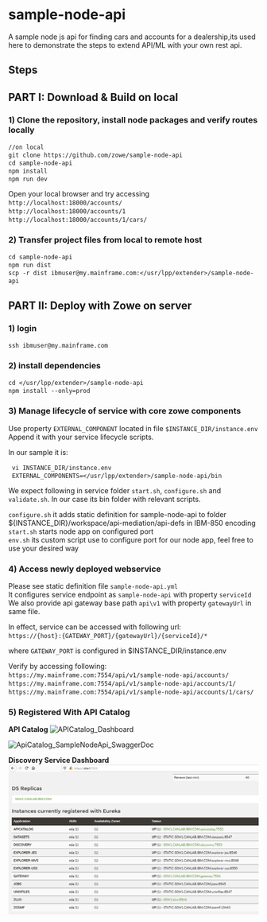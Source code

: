 # sample-node-api  
A sample node js api for finding cars and accounts for a dealership,its used here to demonstrate the steps to extend API/ML with your own rest api.     

## Steps
  
## PART I: Download & Build on local

### 1) Clone the repository, install node packages  and verify routes locally

``` 
//on local
git clone https://github.com/zowe/sample-node-api
cd sample-node-api
npm install
npm run dev
```

Open your local browser and try accessing     
`http://localhost:18000/accounts/`   
`http://localhost:18000/accounts/1`   
`http://localhost:18000/accounts/1/cars/`   


### 2) Transfer project files from local to remote host


```
cd sample-node-api
npm run dist
scp -r dist ibmuser@my.mainframe.com:</usr/lpp/extender>/sample-node-api
```

## PART II: Deploy with Zowe on server

### 1) login
```  
ssh ibmuser@my.mainframe.com       
```

### 2) install dependencies    
```
cd </usr/lpp/extender>/sample-node-api        
npm install --only=prod       

```

### 3) Manage lifecycle of service with core zowe components

Use property `EXTERNAL_COMPONENT` located in file `$INSTANCE_DIR/instance.env`       
Append it with your service lifecycle scripts.     

In our sample it is:   
```
 vi INSTANCE_DIR/instance.env   
 EXTERNAL_COMPONENTS=</usr/lpp/extender>/sample-node-api/bin      
```

We expect following in service folder `start.sh`, `configure.sh` and `validate.sh`.
In our case its bin folder with relevant scripts.    
    
`configure.sh` it adds static definition for sample-node-api to folder ${INSTANCE_DIR}/workspace/api-mediation/api-defs in IBM-850 encoding     
`start.sh` starts node app on configured port       
`env.sh` its custom script use to configure port for our node app, feel free to use your desired way         

### 4) Access newly deployed webservice

Please see static definition file `sample-node-api.yml`      
It configures service endpoint as `sample-node-api` with property `serviceId`     
We also provide api gateway base path `api\v1` with property `gatewayUrl` in same file.        


In effect, service can be accessed with following url:      
`https://{host}:{GATEWAY_PORT}/{gatewayUrl}/{serviceId}/*`    

where `GATEWAY_PORT` is configured in $INSTANCE_DIR/instance.env      

Verify by accessing following:      
`https://my.mainframe.com:7554/api/v1/sample-node-api/accounts/`            
`https://my.mainframe.com:7554/api/v1/sample-node-api/accounts/1/`            
`https://my.mainframe.com:7554/api/v1/sample-node-api/accounts/1/cars/`              

### 5) Registered With API Catalog

**API Catalog**
![APICatalog_Dashboard](./screenshots/APICatalog_Dashboard.png)

![ApiCatalog_SampleNodeApi_SwaggerDoc](./screenshots/ApiCatalog_SampleNodeApi_SwaggerDoc.png)

**Discovery Service Dashboard**
![DiscoveryService_Dashboard](./screenshots/DiscoveryService_Dashboard.png)
